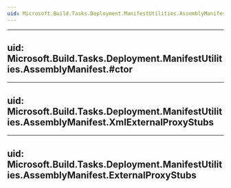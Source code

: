 ```yaml
---
uid: Microsoft.Build.Tasks.Deployment.ManifestUtilities.AssemblyManifest
---
```


---
uid: Microsoft.Build.Tasks.Deployment.ManifestUtilities.AssemblyManifest.#ctor
---

---
uid: Microsoft.Build.Tasks.Deployment.ManifestUtilities.AssemblyManifest.XmlExternalProxyStubs
---

---
uid: Microsoft.Build.Tasks.Deployment.ManifestUtilities.AssemblyManifest.ExternalProxyStubs
---
